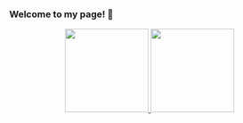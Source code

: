 ###     Welcome to my page! 👋
<div align="center">
  <a href="https://github.com/AzvdoMatheus">
  <img height="150em" src="https://github-readme-stats.vercel.app/api?username=AzvdoMatheus&show_icons=true&theme=dracula&include_all_commits=true&count_private=true"/>
  <img height="150em" src="https://github-readme-stats.vercel.app/api/top-langs/?username=AzvdoMatheus&layout=compact&langs_count=7&theme=dracula"/>
</div>
